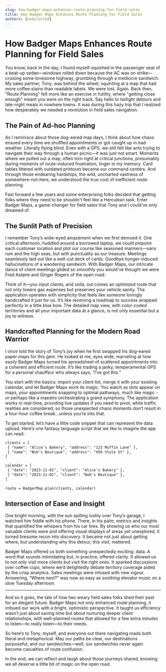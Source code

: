 ```yaml
---
slug: how-badger-maps-enhances-route-planning-for-field-sales
title: How Badger Maps Enhances Route Planning for Field Sales
authors: [undirected]
---
```



# How Badger Maps Enhances Route Planning for Field Sales

You know, back in the day, I found myself squished in the passenger seat of a beat-up sedan—windows rolled down because the AC was on strike—cruising some lonesome highway, grumbling through a mediocre sandwich. My sales partner, Tony, was behind the wheel, squinting at a map that had more coffee stains than readable labels. We were lost. Again. Back then, "Route Planning" felt more like an exercise in futility, where "getting close enough" meant you were on the right track. Say hello to twilight detours and late-night meals in nowhere towns. It was during this hazy trip that I realized how desperately we needed a revolution in field sales navigation.

## The Pain of Ad-hoc Planning

As I reminisce about those dog-eared map days, I think about how chaos ensued every time we shuffled appointments or got caught up in bad weather. Literally flying blind. Even with a GPS, we still felt like ants trying to navigate their way through a human picnic—it was just not smart. Moments where we pulled out a map, often torn right at critical junctions, presumably during moments of route-induced frustration, linger in my memory. Card tables littered with outdated printouts became our command centers. And through those endearing hardships, the wild, uncharted vastness of somewhere-not-here, we understood the true cost of inefficient route planning.

Fast forward a few years and some enterprising folks decided that getting folks where they need to be shouldn't feel like a Herculean task. Enter Badger Maps, a game-changer for field sales that Tony and I could’ve only dreamed of. 

## The Sunlit Path of Precision

I remember Tony’s wide-eyed amazement when we first demoed it. One critical afternoon, huddled around a borrowed laptop, we could pinpoint each customer location and plot our course like seasoned mariners—sans rum and the high seas, but with punctuality as our treasure. Meetings seamlessly laid out like a well-cut deck of cards. Goodbye hunger-induced hallucinations of a wandering sandwich. With Badger Maps, our intricate dance of client meetings glided so smoothly you would've thought we were Fred Astaire and Ginger Rogers of the open road.

Think of it—you input clients, and voilà, out comes an optimized route that not only lowers gas expenses but preserves your vehicle sanity. The application operates with simplicity that feels like someone lovingly handcrafted it just for us. It’s like receiving a roadmap to success wrapped perfectly in a little blue bow. The detailed map view, with color-coded territories and all your important data at a glance, is not only essential but a joy to witness.

## Handcrafted Planning for the Modern Road Warrior

I once told the story of Tony’s joy when he first swapped his dog-eared paper maps for this gem. He looked at me, eyes wide, marveling at how easily Badger Maps turned his spreadsheet of scattered appointments into a coherent and efficient route. It’s like trading a janky, temperamental GPS for a personal chauffeur who always says, “I’ve got this.”

You start with the basics: import your client list, merge it with your existing calendar, and let Badger Maps work its magic. You watch as dots appear on maps, your appointments snapping to optimal pathways, much like magic - or perhaps like a maestro orchestrating a grand symphony. The application works in real-time, providing live updates if you need to pivot, while traffic realities are considered, so those unexpected chaos moments don’t result in a four-hour coffee break...unless you’re into that.

To get started, let’s have a little code snippet that can represent the data upload. Here’s one fantasy language script that we like to imagine the app can read:

```markdown
clients = [
 { "name": "Alice's Bakery", "address": "123 Muffin Lane" },
 { "name": "Bob's Boutique", "address": "456 Style St" },
]

calendar = [
 { "date": "2023-11-01", "client": "Alice's Bakery" },
 { "date": "2023-11-02", "client": "Bob's Boutique" },
]

route = BadgerMap.plan(clients, calendar)
```

## Intersection of Ease and Insight

One bright morning, with the sun spilling lushly over Tony’s garage, I watched him fiddle with his phone. There, in his palm, metrics and insights that quantified the whispers from his car tires. By showing us who our most valuable clients were and offering visual displays of areas yet unexplored, it turned tiresome recon into discovery. It became not just about getting where, but understanding why this detour, this visit, mattered.

Badger Maps offered us both something unexpectedly exciting: data. A word that sounds intimidating but, in practice, offered clarity. It allowed us to not only visit more clients but visit the right ones. It sparked discussions over coffee cups, where we’d delightedly debate territory coverage aided by the crisp analytics. Sales meetings were infused with new vigour. Answering, “Where next?” was now as easy as soothing elevator music on a slow Tuesday afternoon.

---

And so it goes, the tale of how two weary field sales folks shed their past for an elegant future. Badger Maps not only enhanced route planning, it imbued our work with a bright, optimistic perspective. It taught us efficiency wasn’t just about saving time but about nurturing deeper client relationships, with well-planned routes that allowed for a few extra minutes to listen—to really listen—to their needs. 

So here’s to Tony, myself, and everyone out there navigating roads both literal and metaphorical. May our paths be clear, our destinations purposeful, and our sandwiches—well, our sandwiches never again become casualties of route confusion.

In the end, we can reflect and laugh about those journeys shared, knowing we all deserve a little bit of magic on the open road.